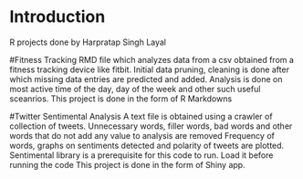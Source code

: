 # Introduction
R projects done by Harpratap Singh Layal

#Fitness Tracking
RMD file which analyzes data from a csv obtained from a fitness tracking device like fitbit.
Initial data pruning, cleaning is done after which missing data entries are predicted and added.
Analysis is done on most active time of the day, day of the week and other such useful sceanrios.
This project is done in the form of R Markdowns

#Twitter Sentimental Analysis
A text file is obtained using a crawler of collection of tweets.
Unnecessary words, filler words, bad words and other words that do not add any value to analysis are removed
Frequency of words, graphs on sentiments detected and polarity of tweets are plotted.
Sentimental library is a prerequisite for this code to run. Load it before running the code
This project is done in the form of Shiny app. 

